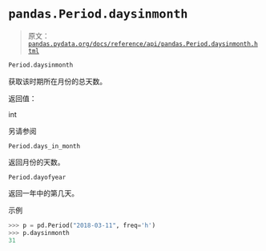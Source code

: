# `pandas.Period.daysinmonth`

> 原文：[`pandas.pydata.org/docs/reference/api/pandas.Period.daysinmonth.html`](https://pandas.pydata.org/docs/reference/api/pandas.Period.daysinmonth.html)

```py
Period.daysinmonth
```

获取该时期所在月份的总天数。

返回值：

int

另请参阅

`Period.days_in_month`

返回月份的天数。

`Period.dayofyear`

返回一年中的第几天。

示例

```py
>>> p = pd.Period("2018-03-11", freq='h')
>>> p.daysinmonth
31 
```
